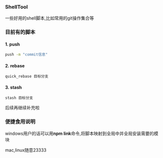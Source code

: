 ### ShellTool
一些好用的shell脚本,比如常用的git操作集合等

### 目前有的脚本

#### 1. push  
``` bash  
push -m "commit信息"
```

#### 2. rebase  
``` bash  
quick_rebase 目标分支
```
#### 3. stash  
``` bash  
stash 目标分支
```

后续再继续补充啦

### 便捷食用说明

windows用户的话可以用**npm link**命令,将脚本映射到全局中并全局安装需要的模块

mac,linux随意23333
